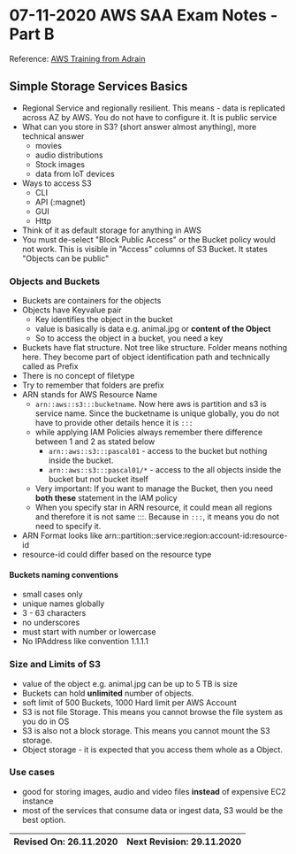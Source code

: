 # 07-11-2020 AWS SAA Exam Notes -Part B

Reference: [AWS Training from Adrain](https://learn.cantrill.io/)

## Simple Storage Services Basics

* Regional Service and regionally resilient. This means - data is replicated across AZ by AWS. You do not have to configure it. It is public service
* What can you store in S3? (short answer almost anything), more technical answer
  * movies
  * audio distributions
  * Stock images
  * data from IoT devices
* Ways to access S3
  * CLI
  * API (:magnet)
  * GUI
  * Http 
* Think of it as default storage for anything in AWS
* You must de-select "Block Public Access" or the Bucket policy would not work. This is visible in "Access" columns of S3 Bucket. It states "Objects can be public"

### Objects and Buckets

* Buckets are containers for the objects
* Objects have Keyvalue pair
  * Key identifies the object in the bucket
  * value is basically is data e.g. animal.jpg or **content of the Object**
  * So to access the object in a bucket, you need a key  
* Buckets have flat structure. Not tree like structure. Folder means nothing here. They become part of object identification path and technically called as Prefix
* There is no concept of filetype
* Try to remember that folders are prefix
* ARN stands for AWS Resource Name
  * `arn::aws::s3:::bucketname`. Now here aws is partition and s3 is service name. Since the bucketname is unique globally, you do not have to provide other details hence it is `:::`
  * while applying IAM Policies always remember there difference between 1 and 2 as stated below
    * `arn::aws::s3:::pascal01` - access to the bucket but nothing inside the bucket.
    * `arn::aws::s3:::pascal01/*` - access to the all objects inside the bucket but not bucket itself
  * Very important: If you want to manage the Bucket, then you need **both these** statement in the IAM policy
  * When you specify star in ARN resource, it could mean all regions and therefore it is not same :::. Because in `:::`, it means you do not need to specify it.
* ARN Format looks like arn::partition::service:region:account-id:resource-id
* resource-id could differ based on the resource type
  
#### Buckets naming conventions

* small cases only
* unique names globally
* 3 - 63 characters
* no underscores
* must start with number or lowercase
* No IPAddress like convention 1.1.1.1

### Size and Limits of S3

* value of the object e.g. animal.jpg can be up to 5 TB is size
* Buckets can hold **unlimited** number of objects.
* soft limit of 500 Buckets, 1000 Hard limit per AWS Account
* S3 is not file Storage. This means you cannot browse the file system as you do in OS
* S3 is also not a block storage. This means you cannot mount the S3 storage.
* Object storage - it is expected that you access them whole as a Object.

### Use cases

* good for storing images, audio and video files **instead** of expensive EC2 instance
* most of the services that consume data or ingest data, S3 would be the best option.

Revised On: 26.11.2020 | Next Revision: 29.11.2020
-----------------------| -------------------------
